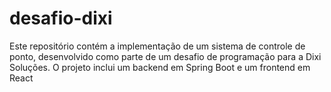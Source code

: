 # desafio-dixi
Este repositório contém a implementação de um sistema de controle de ponto, desenvolvido como parte de um desafio de programação para a Dixi Soluções. O projeto inclui um backend em Spring Boot e um frontend em React
